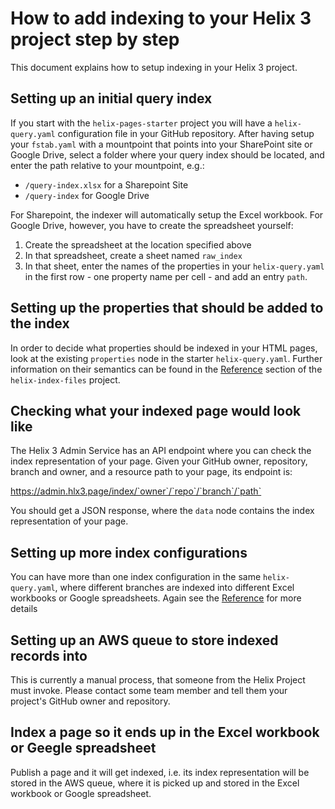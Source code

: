 # How to add indexing to your Helix 3 project step by step

This document explains how to setup indexing in your Helix 3 project.

## Setting up an initial query index

If you start with the `helix-pages-starter` project you will have a `helix-query.yaml` configuration
file in your GitHub repository. After having setup your `fstab.yaml` with a mountpoint that points
into your SharePoint site or Google Drive, select a folder where your query index should be located,
and enter the path relative to your mountpoint, e.g.:

- `/query-index.xlsx` for a Sharepoint Site
- `/query-index` for Google Drive

For Sharepoint, the indexer will automatically setup the Excel workbook. For Google Drive, however,
you have to create the spreadsheet yourself:

1. Create the spreadsheet at the location specified above
2. In that spreadsheet, create a sheet named `raw_index`
3. In that sheet, enter the names of the properties in your `helix-query.yaml` in the first row -
   one property name per cell - and add an entry `path`.

## Setting up the properties that should be added to the index

In order to decide what properties should be indexed in your HTML pages, look at the existing
`properties` node in the starter `helix-query.yaml`. Further information on their semantics can be
found in the [Reference](https://github.com/adobe/helix-index-files#reference) section of the
`helix-index-files` project.

## Checking what your indexed page would look like

The Helix 3 Admin Service has an API endpoint where you can check the index representation of
your page. Given your GitHub owner, repository, branch and owner, and a resource path to your
page, its endpoint is:

https://admin.hlx3.page/index/`owner`/`repo`/`branch`/`path`

You should get a JSON response, where the `data` node contains the index representation of
your page.

## Setting up more index configurations

You can have more than one index configuration in the same `helix-query.yaml`, where different
branches are indexed into different Excel workbooks or Google spreadsheets. Again see the
[Reference](https://github.com/adobe/helix-index-files#reference) for more details

## Setting up an AWS queue to store indexed records into

This is currently a manual process, that someone from the Helix Project must invoke. Please contact
some team member and tell them your project's GitHub owner and repository.

## Index a page so it ends up in the Excel workbook or Geegle spreadsheet

Publish a page and it will get indexed, i.e. its index representation will be stored in the AWS
queue, where it is picked up and stored in the Excel workbook or Google spreadsheet.
